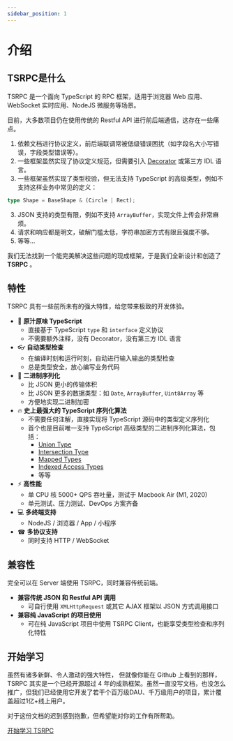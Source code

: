 ```yaml
---
sidebar_position: 1
---
```


# 介绍

## TSRPC是什么

TSRPC 是一个面向 TypeScript 的 RPC 框架，适用于浏览器 Web 应用、WebSocket 实时应用、NodeJS 微服务等场景。

<!-- 现如今，正有越来越多的团队使用 TypeScript + NodeJS 开发后端服务。
NodeJS 极大的降低了全栈开发的门槛，而 TypeScript 提供了史上最强大的类型检测系统。
在前后端之间共享逻辑代码和类型定义，极大的提升了开发效率。 -->

目前，大多数项目仍在使用传统的 Restful API 进行前后端通信，这存在一些痛点。
1. 依赖文档进行协议定义，前后端联调常被低级错误困扰（如字段名大小写错误，字段类型错误等）。
2. 一些框架虽然实现了协议定义规范，但需要引入 [Decorator](https://www.typescriptlang.org/docs/handbook/decorators.html#decorators) 或第三方 IDL 语言。
3. 一些框架虽然实现了类型校验，但无法支持 TypeScript 的高级类型，例如不支持这样业务中常见的定义：
```ts
type Shape = BaseShape & (Circle | Rect);
```
3. JSON 支持的类型有限，例如不支持 `ArrayBuffer`，实现文件上传会非常麻烦。
4. 请求和响应都是明文，破解门槛太低，字符串加密方式有限且强度不够。
5. 等等...

我们无法找到一个能完美解决这些问题的现成框架，于是我们全新设计和创造了 **TSRPC** 。

## 特性
TSRPC 具有一些前所未有的强大特性，给您带来极致的开发体验。

- 🥤 **原汁原味 TypeScript**
  - 直接基于 TypeScript `type` 和 `interface` 定义协议
  - 不需要额外注释，没有 Decorator，没有第三方 IDL 语言
- 👓 **自动类型检查**
  - 在编译时刻和运行时刻，自动进行输入输出的类型检查
  - 总是类型安全，放心编写业务代码
- 💾 **二进制序列化**
  - 比 JSON 更小的传输体积
  - 比 JSON 更多的数据类型：如 `Date`, `ArrayBuffer`, `Uint8Array` 等
  - 方便地实现二进制加密
- 🔥 **史上最强大的 TypeScript 序列化算法**
    - 不需要任何注解，直接实现将 TypeScript 源码中的类型定义序列化
    - 首个也是目前唯一支持 TypeScript 高级类型的二进制序列化算法，包括：
      - [Union Type](https://www.typescriptlang.org/docs/handbook/2/everyday-types.html#union-types)
      - [Intersection Type](https://www.typescriptlang.org/docs/handbook/2/objects.html#intersection-types)
      - [Mapped Types](https://www.typescriptlang.org/docs/handbook/2/mapped-types.html)
      - [Indexed Access Types](https://www.typescriptlang.org/docs/handbook/2/indexed-access-types.html)
      - 等等
- ⚡️ **高性能**
  - 单 CPU 核 5000+ QPS 吞吐量，测试于 Macbook Air (M1, 2020)
  - 单元测试、压力测试、DevOps 方案齐备
- 💻 **多终端支持**
  - NodeJS / 浏览器 / App / 小程序
- ☎ **多协议支持**
  - 同时支持 HTTP / WebSocket


## 兼容性

完全可以在 Server 端使用 TSRPC，同时兼容传统前端。

- **兼容传统 JSON 和 Restful API 调用**
  - 可自行使用 `XMLHttpRequest` 或其它 AJAX 框架以 JSON 方式调用接口
- **兼容纯 JavaScript 的项目使用**
  - 可在纯 JavaScript 项目中使用 TSRPC Client，也能享受类型检查和序列化特性

<!-- ## 与其它框架的区别
- ExpressJS / KoaJS
  - 不支持 WebSocket
  - 没有强类型
- SocketIO
  - 没有强类型
  - 不支持 HTTP
- gRPC
  - 必须依赖第三方 IDL 语言（Protobuf）
  - 类型特性不如 TypeScript 强大 -->

## 开始学习

虽然有诸多新鲜、令人激动的强大特性，
但就像你能在 Github 上看到的那样，TSRPC 其实是一个已经开源超过 4 年的成熟框架。虽然一直没写文档，也没怎么推广，但我们已经使用它开发了若干个百万级DAU、千万级用户的项目，累计覆盖超过1亿+线上用户。

对于这份文档的迟到感到抱歉，但希望能对你的工作有所帮助。

[开始学习 TSRPC](get-started/installation.md)